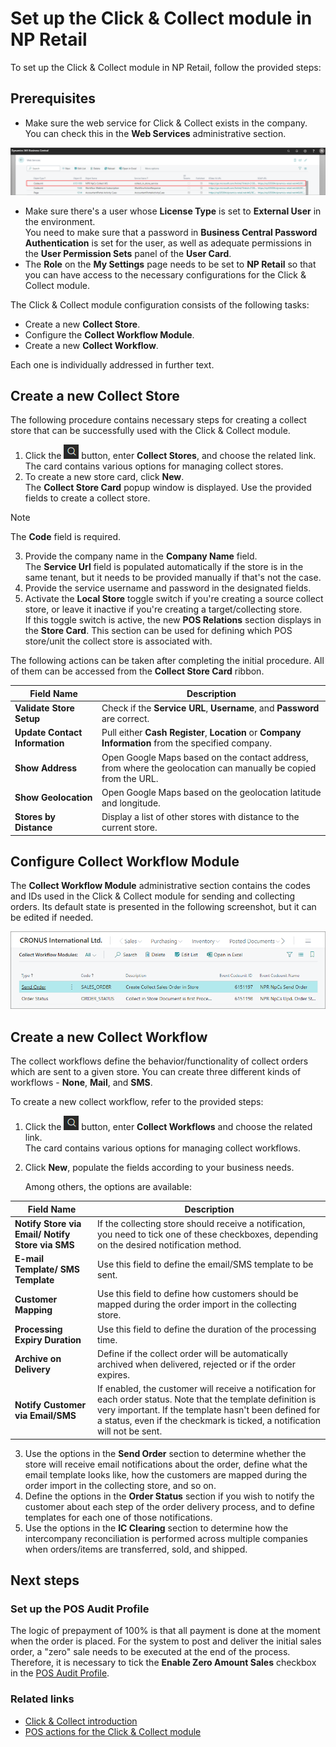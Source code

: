 # Set up the Click & Collect module in NP Retail

To set up the Click & Collect module in NP Retail, follow the provided steps:

## Prerequisites

 - Make sure the web service for Click & Collect exists in the company. You can check this in the **Web Services** administrative section.       

![Click & Collect Web Service Example](../images/collect_store_webservice.png "Click & Collect WS")

 - Make sure there's a user whose **License Type** is set to **External User** in the environment.      
   You need to make sure that a password in **Business Central Password Authentication** is set for the user, as well as adequate permissions in the **User Permission Sets** panel of the **User Card**. 
 - The **Role** on the **My Settings** page needs to be set to **NP Retail** so that you can have access to the necessary configurations for the Click & Collect module.

The Click & Collect module configuration consists of the following tasks:

- Create a new **Collect Store**.
- Configure the **Collect Workflow Module**.
- Create a new **Collect Workflow**.

Each one is individually addressed in further text. 

## Create a new Collect Store

The following procedure contains necessary steps for creating a collect store that can be successfully used with the Click & Collect module.

1. Click the ![Lightbulb that opens the Tell Me feature](../../../images/Icons/Lightbulb_icon.png "Tell Me what you want to do") button, enter **Collect Stores**, and choose the related link.            
   The card contains various options for managing collect stores.  
2. To create a new store card, click **New**.             
   The **Collect Store Card** popup window is displayed. Use the provided fields to create a collect store.       

  > [!Note]
  > The **Code** field is required.

3. Provide the company name in the **Company Name** field.      
   The **Service Url** field is populated automatically if the store is in the same tenant, but it needs to be provided manually if that's not the case. 
4. Provide the service username and password in the designated fields. 
5. Activate the **Local Store** toggle switch if you're creating a source collect store, or leave it inactive if you're creating a target/collecting store.    
   If this toggle switch is active, the new **POS Relations** section displays in the **Store Card**. This section can be used for defining which POS store/unit the collect store is associated with.          

The following actions can be taken after completing the initial procedure. All of them can be accessed from the **Collect Store Card** ribbon. 

| Field Name      | Description |
| ----------- | ----------- |
| **Validate Store Setup** | Check if the **Service URL**, **Username**, and **Password** are correct. |
| **Update Contact Information** | Pull either **Cash Register**, **Location** or **Company Information** from the specified company. |
| **Show Address** | Open Google Maps based on the contact address, from where the geolocation can manually be copied from the URL. | 
| **Show Geolocation** | Open Google Maps based on the geolocation latitude and longitude. |
| **Stores by Distance** | Display a list of other stores with distance to the current store. | 

## Configure Collect Workflow Module

The **Collect Workflow Module** administrative section contains the codes and IDs used in the Click & Collect module for sending and collecting orders. Its default state is presented in the following screenshot, but it can be edited if needed.

![Click & Collect Workflow Module](../images/collect-workflow-module.png "Click & Collect Workflow Module")

## Create a new Collect Workflow

The collect workflows define the behavior/functionality of collect orders which are sent to a given store. You can create three different kinds of workflows - **None**, **Mail**, and **SMS**.

To create a new collect workflow, refer to the provided steps:

1. Click the ![Lightbulb that opens the Tell Me feature](../../../images/Icons/Lightbulb_icon.png "Tell Me what you want to do") button, enter **Collect Workflows** and choose the related link.            
   The card contains various options for managing collect workflows.
2. Click **New**, populate the fields according to your business needs.

   Among others, the options are available:   

| Field Name      | Description |
| ----------- | ----------- |
| **Notify Store via Email/ Notify Store via SMS** | If the collecting store should receive a notification, you need to tick one of these checkboxes, depending on the desired notification method. | 
| **E-mail Template/ SMS Template** | Use this field to define the email/SMS template to be sent. | 
| **Customer Mapping** | Use this field to define how customers should be mapped during the order import in the collecting store. |
| **Processing Expiry Duration** | Use this field to define the duration of the processing time. |
| **Archive on Delivery** | Define if the collect order will be automatically archived when delivered, rejected or if the order expires. |
| **Notify Customer via Email/SMS** | If enabled, the customer will receive a notification for each order status. Note that the template definition is very important. If the template hasn't been defined for a status, even if the checkmark is ticked, a notification will not be sent. |

3. Use the options in the **Send Order** section to determine whether the store will receive email notifications about the order, define what the email template looks like, how the customers are mapped during the order import in the collecting store, and so on. 
4. Define the options in the **Order Status** section if you wish to notify the customer about each step of the order delivery process, and to define templates for each one of those notifications. 
5. Use the options in the **IC Clearing** section to determine how the intercompany reconciliation is performed across multiple companies when orders/items are transferred, sold, and shipped.

## Next steps

### Set up the POS Audit Profile

The logic of prepayment of 100% is that all payment is done at the moment when the order is placed. For the system to post and deliver the initial sales order, a "zero" sale needs to be executed at the end of the process. Therefore, it is necessary to tick the **Enable Zero Amount Sales** checkbox in the [POS Audit Profile](../../pos_profiles/reference/POS_audit_profile.md).

### Related links

- [Click & Collect introduction](../intro.md)
- [POS actions for the Click & Collect module](../explanation/clickandcollect-pos.md)